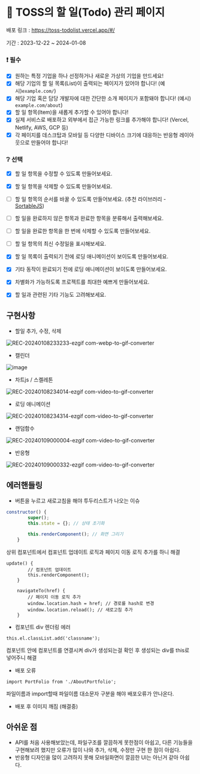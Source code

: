 # 📌 TOSS의 할 일(Todo) 관리 페이지
배포 링크 : https://toss-todolist.vercel.app/#/

기간 : 2023-12-22 ~ 2024-01-08

### ❗ 필수

-   [x] 원하는 특정 기업을 하나 선정하거나 새로운 가상의 기업을 만드세요!
-   [x] 해당 기업의 할 일 목록(List)이 출력되는 페이지가 있어야 합니다! (예시)`example.com/`)
-   [x] 해당 기업 혹은 담당 개발자에 대한 간단한 소개 페이지가 포함돼야 합니다! (예시) `example.com/about`)
-   [x] 할 일 항목(Item)을 새롭게 추가할 수 있어야 합니다!
-   [x] 실제 서비스로 배포하고 외부에서 접근 가능한 링크를 추가해야 합니다! (Vercel, Netlify, AWS, GCP 등)
-   [x] 각 페이지를 데스크탑과 모바일 등 다양한 디바이스 크기에 대응하는 반응형 레이아웃으로 만들어야 합니다!

### ❔ 선택

-   [x] 할 일 항목을 수정할 수 있도록 만들어보세요.
-   [x] 할 일 항목을 삭제할 수 있도록 만들어보세요.
-   [ ] 할 일 항목의 순서를 바꿀 수 있도록 만들어보세요. (추천 라이브러리 - [SortableJS](http://sortablejs.github.io/Sortable/))
-   [ ] 할 일을 완료하지 않은 항목과 완료한 항목을 분류해서 출력해보세요.
-   [ ] 할 일을 완료한 항목을 한 번에 삭제할 수 있도록 만들어보세요.
-   [ ] 할 일 항목의 최신 수정일을 표시해보세요.
-   [x] 할 일 목록이 출력되기 전에 로딩 애니메이션이 보이도록 만들어보세요.
-   [x] 기타 동작이 완료되기 전에 로딩 애니메이션이 보이도록 만들어보세요.
-   [x] 차별화가 가능하도록 프로젝트를 최대한 예쁘게 만들어보세요.
-   [x] 할 일과 관련된 기타 기능도 고려해보세요.


## 구현사항

- 할일 추가, 수정, 삭제 

  
![REC-20240108233233-ezgif com-webp-to-gif-converter](https://github.com/subinsad/Toss-todolist/assets/92204014/033775e1-4073-44a8-8b54-46ad02ff03fe)

- 캘린더

  
![image](https://github.com/subinsad/Toss-todolist/assets/92204014/24ffee3f-480e-4f76-852c-1942152e2cc2)



- 차트js / 스켈레톤

![REC-20240108234014-ezgif com-video-to-gif-converter](https://github.com/subinsad/Toss-todolist/assets/92204014/a8ae5a3b-ae27-4e4f-bd7b-6c7bc6f1ab13)



- 로딩 애니메이션


![REC-20240108234314-ezgif com-video-to-gif-converter](https://github.com/subinsad/Toss-todolist/assets/92204014/7bac8c22-7f81-4ce7-84ee-78eba06dc170)

- 랜덤함수

![REC-20240109000004-ezgif com-video-to-gif-converter](https://github.com/subinsad/Toss-todolist/assets/92204014/823a413b-3c04-4b9a-bb0f-1ef12f18adad)

- 반응형

  
![REC-20240109000332-ezgif com-video-to-gif-converter](https://github.com/subinsad/Toss-todolist/assets/92204014/44fa4b77-503c-4338-85ea-03442e32ac30)

  



## 에러핸들링


-  버튼을 누르고 새로고침을 해야 투두리스트가 나오는 이슈
```js
constructor() {
        super();
        this.state = {}; // 상태 초기화

        this.renderComponent(); // 화면 그리기
    }
```
상위 컴포넌트에서 컴포넌트 업데이트 로직과 페이지 이동 로직 추가를 하니 해결
```
update() {
        // 컴포넌트 업데이트
        this.renderComponent();
    }

    navigateTo(href) {
        // 페이지 이동 로직 추가
        window.location.hash = href; // 경로를 hash로 변경
        window.location.reload(); // 새로고침 추가
    }
```

- 컴포넌트 div 렌더링 에러
```
this.el.classList.add('classname');
```
컴포넌트 안에 컴포넌트를 연결시켜 div가 생성되는걸 확인 후 생성되는 div를 this로 넣어주니 해결


- 배포 오류
```
import PortFolio from './AboutPortfolio';
```
파일이름과 import할때 파일이름 대소문자 구분을 해야 배포오류가 안나온다.

- 배포 후 이미지 깨짐 (해결중)


## 아쉬운 점
- API를 처음 사용해보았는데, 파일구조를 깔끔하게 못한점이 아쉽고, 다른 기능들을 구현해보려 했지만 오류가 많이 나와 추가, 삭제, 수정만 구현 한 점이 아쉽다.
- 반응형 디자인을 많이 고려하지 못해 모바일화면이 깔끔한 UI는 아닌거 같아 아쉽다.


  
